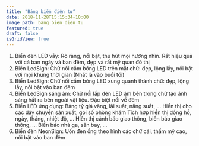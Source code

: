 ```yaml
---
title: "Bảng biển điện tử"
date: 2018-11-28T15:15:34+10:00
image_path: bang_bien_dien_tu
featured: true
draft: false
isGridView: true
---
```


1. Biển đèn LED vẫy: Rõ ràng, nổi bật, thu hút mọi hướng nhìn. Rất hiệu quả với cả ban ngày và ban đêm, đẹp và rất mỹ quan đô thị
2. Biển LedSign: Chữ nổi cắm bóng LED trên mặt chữ: đẹp, lộng lẫy, nổi bật với mọi khung thời gian (Nhất là vào buổi tối)
3. Biển LedSign: Chữ nổi cắm bóng LED xung quanh thành chữ: đẹp, lộng lẫy, nổi bật vào ban đêm
4. Biển LedSign sáng âm: Chữ nổi lắp đèn LED âm bên trong chữ tạo ánh sáng hắt ra bên ngoài vật liệu. Đặc biệt nổi về đêm
5. Biển LED ứng dụng:
Bảng tỷ giá vàng, lãi suất, năng suất, …
Hiển thị cho các dây chuyền sản xuất, goi số phòng khám
Tích hợp hiển thị đồng hồ, ngày, tháng, nhiệt độ, …
Hiển thị cảnh báo giao thông, biển báo giao thông, …
Biển báo nhà ga, sân bay, …
6. Biển đèn NeonSign: Uốn đèn ống theo hình các chữ cái, thẩm mỹ cao, nổi bật vào ban đêm
